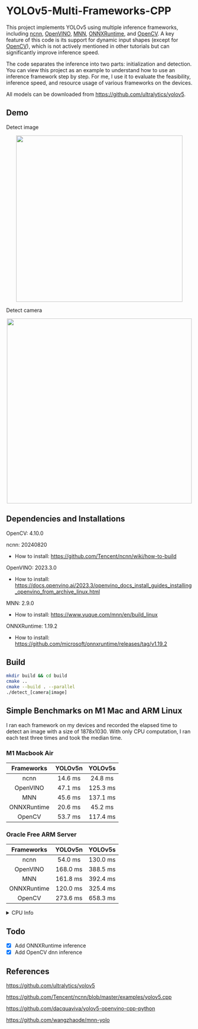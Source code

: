 # YOLOv5-Multi-Frameworks-CPP

This project implements YOLOv5 using multiple inference frameworks, including [ncnn](https://github.com/Tencent/ncnn), [OpenVINO](https://github.com/openvinotoolkit/openvino), [MNN](https://github.com/alibaba/MNN), [ONNXRuntime](https://github.com/microsoft/onnxruntime), and [OpenCV](https://github.com/opencv/opencv). A key feature of this code is its support for dynamic input shapes (except for [OpenCV](https://github.com/opencv/opencv/issues/19347#issuecomment-1868227401)), which is not actively mentioned in other tutorials but can significantly improve inference speed.

The code separates the inference into two parts: initialization and detection. You can view this project as an example to understand how to use an inference framework step by step. For me, I use it to evaluate the feasibility, inference speed, and resource usage of various frameworks on the devices.

All models can be downloaded from https://github.com/ultralytics/yolov5.

## Demo

Detect image

<p align="center">
  <img src="https://cdn.jsdelivr.net/gh/Avafly/ImageHostingService@master/uPic/SCR-20241007-ruzqq.jpg" width = "450">
</p>

Detect camera

<p align="center">
  <img src="https://cdn.jsdelivr.net/gh/Avafly/ImageHostingService@master/uPic/SCR-20241007-ruzq.png" width="500">
</p>

## Dependencies and Installations

OpenCV: 4.10.0

ncnn: 20240820

- How to install: https://github.com/Tencent/ncnn/wiki/how-to-build

OpenVINO: 2023.3.0

- How to install: https://docs.openvino.ai/2023.3/openvino_docs_install_guides_installing_openvino_from_archive_linux.html

MNN: 2.9.0

- How to install: https://www.yuque.com/mnn/en/build_linux

ONNXRuntime: 1.19.2

* How to install: https://github.com/microsoft/onnxruntime/releases/tag/v1.19.2

## Build

```bash
mkdir build && cd build
cmake ..
cmake --build . --parallel
./detect_[camera|image]
```

## Simple Benchmarks on M1 Mac and ARM Linux

I ran each framework on my devices and recorded the elapsed time to detect an image with a size of 1878x1030. With only CPU computation, I ran each test three times and took the median time.

### M1 Macbook Air

| Frameworks  | YOLOv5n | YOLOv5s  |
| :---------: | :-----: | :------: |
|    ncnn     | 14.6 ms | 24.8 ms  |
|  OpenVINO   | 47.1 ms | 125.3 ms |
|     MNN     | 45.6 ms | 137.1 ms |
| ONNXRuntime | 20.6 ms | 45.2 ms  |
|   OpenCV    | 53.7 ms | 117.4 ms |

### Oracle Free ARM Server

| Frameworks  | YOLOv5n  | YOLOv5s  |
| :---------: | :------: | :------: |
|    ncnn     | 54.0 ms  | 130.0 ms |
|  OpenVINO   | 168.0 ms | 388.5 ms |
|     MNN     | 161.8 ms | 392.4 ms |
| ONNXRuntime | 120.0 ms | 325.4 ms |
|   OpenCV    | 273.6 ms | 658.3 ms |

<details>
  <summary>CPU Info</summary>
<pre>
$ lscpu
Architecture:             aarch64
  CPU op-mode(s):         32-bit, 64-bit
  Byte Order:             Little Endian
CPU(s):                   1
  On-line CPU(s) list:    0
Vendor ID:                ARM
  Model name:             Neoverse-N1
    Model:                1
    Thread(s) per core:   1
    Core(s) per cluster:  1
    Socket(s):            -
    Cluster(s):           1
    Stepping:             r3p1
    BogoMIPS:             50.00
    Flags:                fp asimd evtstrm aes pmull sha1 sha2 crc32 atomics fphp asimdhp cpuid asimdrdm lrcpc dcpop asi
                          mddp
NUMA:
  NUMA node(s):           1
  NUMA node0 CPU(s):      0
Vulnerabilities:
  Gather data sampling:   Not affected
  Itlb multihit:          Not affected
  L1tf:                   Not affected
  Mds:                    Not affected
  Meltdown:               Not affected
  Mmio stale data:        Not affected
  Reg file data sampling: Not affected
  Retbleed:               Not affected
  Spec rstack overflow:   Not affected
  Spec store bypass:      Mitigation; Speculative Store Bypass disabled via prctl
  Spectre v1:             Mitigation; __user pointer sanitization
  Spectre v2:             Mitigation; CSV2, BHB
  Srbds:                  Not affected
  Tsx async abort:        Not affected
</pre>
</details>

## Todo

- [x] Add ONNXRuntime inference
- [x] Add OpenCV dnn inference

## References

https://github.com/ultralytics/yolov5

https://github.com/Tencent/ncnn/blob/master/examples/yolov5.cpp

https://github.com/dacquaviva/yolov5-openvino-cpp-python

https://github.com/wangzhaode/mnn-yolo
